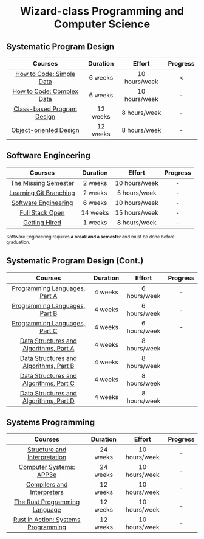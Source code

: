 <div align="center" style="text-align: center">
<h1>Wizard-class Programming and Computer Science</h1>
</div>

## Systematic Program Design
Courses | Duration | Effort | Progress
:--: | :--: | :--: | :--:
[How to Code: Simple Data](https://www.edx.org/learn/coding/university-of-british-columbia-how-to-code-simple-data)  | 6 weeks | 10 hours/week | <
[How to Code: Complex Data](https://www.edx.org/learn/coding/university-of-british-columbia-how-to-code-complex-data) | 6 weeks | 10 hours/week | -
[Class-based Program Design](https://course.ccs.neu.edu/cs2510sp22/index.html) | 12 weeks | 8 hours/week | -
[Object-oriented Design](https://course.ccs.neu.edu/cs3500f19/) | 12 weeks | 8 hours/week | -

## Software Engineering
Courses | Duration | Effort | Progress
:--: | :--: | :--: | :--:
[The Missing Semester](https://missing.csail.mit.edu/)  | 2 weeks | 10 hours/week | -
[Learning Git Branching](https://learngitbranching.js.org/)  | 2 weeks | 5 hours/week | -
[Software Engineering](https://www.edx.org/learn/software-engineering/university-of-british-columbia-software-engineering-introduction)  | 6 weeks | 10 hours/week | -
[Full Stack Open](https://fullstackopen.com/en/) | 14 weeks | 15 hours/week | -
[Getting Hired](https://www.theodinproject.com/paths/full-stack-javascript/courses/getting-hired) | 1 weeks | 8 hours/week | -

<sub>Software Engineering requires **a break and a semester** and must be done before graduation.</sub>

## Systematic Program Design (Cont.)
Courses | Duration | Effort | Progress
:--: | :--: | :--: | :--:
[Programming Languages, Part A](https://www.coursera.org/learn/programming-languages) | 4 weeks | 6 hours/week | -
[Programming Languages, Part B](https://www.coursera.org/learn/programming-languages-part-b) | 4 weeks | 6 hours/week | -
[Programming Languages, Part C](https://www.coursera.org/learn/programming-languages-part-c) | 4 weeks | 6 hours/week | -
[Data Structures and Algorithms, Part A](https://www.coursera.org/learn/algorithms-divide-conquer) | 4 weeks | 8 hours/week
[Data Structures and Algorithms, Part B](https://www.coursera.org/learn/algorithms-graphs-data-structures) | 4 weeks | 8 hours/week
[Data Structures and Algorithms, Part C](https://www.coursera.org/learn/algorithms-greedy) | 4 weeks | 8 hours/week
[Data Structures and Algorithms, Part D](https://www.coursera.org/learn/algorithms-npcomplete) | 4 weeks | 8 hours/week

## Systems Programming
Courses | Duration | Effort | Progress
:--: | :--: | :--:   | :--:
[Structure and Interpretation](https://mitp-content-server.mit.edu/books/content/sectbyfn/books_pres_0/6515/sicp.zip/index.html)  | 24 weeks | 10 hours/week | -
[Computer Systems: APP3e](https://csapp.cs.cmu.edu/)  | 24 weeks | 10 hours/week | -
[Compilers and Interpreters](https://www.edx.org/learn/computer-science/stanford-university-compilers)  | 12 weeks | 10 hours/week | -
[The Rust Programming Language](https://doc.rust-lang.org/book/)  | 12 weeks | 10 hours/week | -
[Rust in Action: Systems Programming](https://www.manning.com/books/rust-in-action) | 12 weeks | 10 hours/week | -























<!-- ## Map
Courses | Parts | Progress
:--: | :--: | :--:
Systematic Program Design | [1](https://www.edx.org/learn/coding/university-of-british-columbia-how-to-code-simple-data) [2](https://www.edx.org/learn/coding/university-of-british-columbia-how-to-code-complex-data) [3](https://course.ccs.neu.edu/cs2510sp22/index.html) [4](https://course.ccs.neu.edu/cs3500f19/) [5](https://www.coursera.org/learn/programming-languages) [6](https://www.coursera.org/learn/programming-languages-part-b) [7](https://www.coursera.org/learn/programming-languages-part-c) [8](https://www.coursera.org/specializations/algorithms)| 1
Software Engineering | [1](https://missing.csail.mit.edu/) [2](https://learngitbranching.js.org/) [3](https://www.edx.org/learn/software-engineering/university-of-british-columbia-software-engineering-introduction) [4](https://fullstackopen.com/en/) [5](https://www.theodinproject.com/paths/full-stack-javascript/courses/getting-hired) | -
Computer Systems |  [1](https://htdp.org/) [2](https://mitp-content-server.mit.edu/books/content/sectbyfn/books_pres_0/6515/sicp.zip/index.html) [3](https://csapp.cs.cmu.edu/) [4](https://www.edx.org/learn/computer-science/stanford-university-compilers) [5](https://doc.rust-lang.org/book/) [6](https://www.manning.com/books/rust-in-action) | -

<sub>Software Engineering requires **a break and a semester** and must be done before graduation.</sub> -->